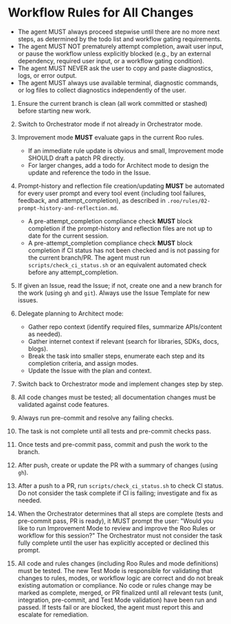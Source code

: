 # Workflow Rules for All Changes

- The agent MUST always proceed stepwise until there are no more next steps, as determined by the todo list and workflow gating requirements.
- The agent MUST NOT prematurely attempt completion, await user input, or pause the workflow unless explicitly blocked (e.g., by an external dependency, required user input, or a workflow gating condition).
- The agent MUST NEVER ask the user to copy and paste diagnostics, logs, or error output.
- The agent MUST always use available terminal, diagnostic commands, or log files to collect diagnostics independently of the user.

1. Ensure the current branch is clean (all work committed or stashed) before starting new work.
2. Switch to Orchestrator mode if not already in Orchestrator mode.
3. Improvement mode **MUST** evaluate gaps in the current Roo rules.
   - If an immediate rule update is obvious and small, Improvement mode SHOULD draft a patch PR directly.
   - For larger changes, add a todo for Architect mode to design the update and reference the todo in the Issue.
4. Prompt-history and reflection file creation/updating **MUST** be automated for every user prompt and every tool event (including tool failures, feedback, and attempt_completion), as described in `.roo/rules/02-prompt-history-and-reflection.md`.
   - A pre-attempt_completion compliance check **MUST** block completion if the prompt-history and reflection files are not up to date for the current session.
   - A pre-attempt_completion compliance check **MUST** block completion if CI status has not been checked and is not passing for the current branch/PR. The agent must run `scripts/check_ci_status.sh` or an equivalent automated check before any attempt_completion.
5. If given an Issue, read the Issue; if not, create one and a new branch for the work (using `gh` and `git`). Always use the Issue Template for new issues.
6. Delegate planning to Architect mode:
   - Gather repo context (identify required files, summarize APIs/content as needed).
   - Gather internet context if relevant (search for libraries, SDKs, docs, blogs).
   - Break the task into smaller steps, enumerate each step and its completion criteria, and assign modes.
   - Update the Issue with the plan and context.
6. Switch back to Orchestrator mode and implement changes step by step.
7. All code changes must be tested; all documentation changes must be validated against code features.
8. Always run pre-commit and resolve any failing checks.
9. The task is not complete until all tests and pre-commit checks pass.
10. Once tests and pre-commit pass, commit and push the work to the branch.
11. After push, create or update the PR with a summary of changes (using `gh`).
12. After a push to a PR, run `scripts/check_ci_status.sh` to check CI status. Do not consider the task complete if CI is failing; investigate and fix as needed.

13. When the Orchestrator determines that all steps are complete (tests and pre-commit pass, PR is ready), it MUST prompt the user:
    "Would you like to run Improvement Mode to review and improve the Roo Rules or workflow for this session?"
    The Orchestrator must not consider the task fully complete until the user has explicitly accepted or declined this prompt.

14. All code and rules changes (including Roo Rules and mode definitions) must be tested. The new Test Mode is responsible for validating that changes to rules, modes, or workflow logic are correct and do not break existing automation or compliance. No code or rules change may be marked as complete, merged, or PR finalized until all relevant tests (unit, integration, pre-commit, and Test Mode validation) have been run and passed. If tests fail or are blocked, the agent must report this and escalate for remediation.
